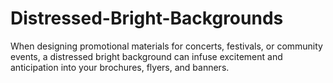# Distressed-Bright-Backgrounds
When designing promotional materials for concerts, festivals, or community events, a distressed bright background can infuse excitement and anticipation into your brochures, flyers, and banners.
